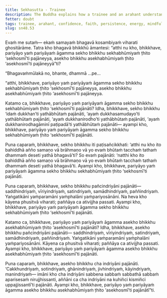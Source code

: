 ```yaml
---
title: Sekhasutta - Trainee
description: The Buddha explains how a trainee and an arahant understand their respective attainments.
fetter: doubt
tags: trainee, arahant, confidence, faith, persistence, energy, mindfulness, collectedness, concentration, six faculties, wisdom, sn, sn48
slug: sn48.53
---
```


Evaṁ me sutaṁ— ekaṁ samayaṁ bhagavā kosambiyaṁ viharati ghositārāme. Tatra kho bhagavā bhikkhū āmantesi: “atthi nu kho, bhikkhave, pariyāyo yaṁ pariyāyaṁ āgamma sekho bhikkhu sekhabhūmiyaṁ ṭhito ‘sekhosmī’ti pajāneyya, asekho bhikkhu asekhabhūmiyaṁ ṭhito ‘asekhosmī’ti pajāneyyā”ti?

“Bhagavaṁmūlakā no, bhante, dhammā …pe…

“atthi, bhikkhave, pariyāyo yaṁ pariyāyaṁ āgamma sekho bhikkhu sekhabhūmiyaṁ ṭhito ‘sekhosmī’ti pajāneyya, asekho bhikkhu asekhabhūmiyaṁ ṭhito ‘asekhosmī’ti pajāneyya.

Katamo ca, bhikkhave, pariyāyo yaṁ pariyāyaṁ āgamma sekho bhikkhu sekhabhūmiyaṁ ṭhito ‘sekhosmī’ti pajānāti? Idha, bhikkhave, sekho bhikkhu ‘idaṁ dukkhan’ti yathābhūtaṁ pajānāti, ‘ayaṁ dukkhasamudayo’ti yathābhūtaṁ pajānāti, ‘ayaṁ dukkhanirodho’ti yathābhūtaṁ pajānāti, ‘ayaṁ dukkhanirodhagāminī paṭipadā’ti yathābhūtaṁ pajānāti— ayampi kho, bhikkhave, pariyāyo yaṁ pariyāyaṁ āgamma sekho bhikkhu sekhabhūmiyaṁ ṭhito ‘sekhosmī’ti pajānāti.

Puna caparaṁ, bhikkhave, sekho bhikkhu iti paṭisañcikkhati: ‘atthi nu kho ito bahiddhā añño samaṇo vā brāhmaṇo vā yo evaṁ bhūtaṁ tacchaṁ tathaṁ dhammaṁ deseti yathā bhagavā’ti? So evaṁ pajānāti: ‘natthi kho ito bahiddhā añño samaṇo vā brāhmaṇo vā yo evaṁ bhūtaṁ tacchaṁ tathaṁ dhammaṁ deseti yathā bhagavā’ti. Ayampi kho, bhikkhave, pariyāyo yaṁ pariyāyaṁ āgamma sekho bhikkhu sekhabhūmiyaṁ ṭhito ‘sekhosmī’ti pajānāti.

Puna caparaṁ, bhikkhave, sekho bhikkhu pañcindriyāni pajānāti— saddhindriyaṁ, vīriyindriyaṁ, satindriyaṁ, samādhindriyaṁ, paññindriyaṁ. Yaṅgatikāni yaṁparamāni yaṁphalāni yaṁpariyosānāni. Na heva kho kāyena phusitvā viharati; paññāya ca ativijjha passati. Ayampi kho, bhikkhave, pariyāyo yaṁ pariyāyaṁ āgamma sekho bhikkhu sekhabhūmiyaṁ ṭhito ‘sekhosmī’ti pajānāti.

Katamo ca, bhikkhave, pariyāyo yaṁ pariyāyaṁ āgamma asekho bhikkhu asekhabhūmiyaṁ ṭhito ‘asekhosmī’ti pajānāti? Idha, bhikkhave, asekho bhikkhu pañcindriyāni pajānāti— saddhindriyaṁ, vīriyindriyaṁ, satindriyaṁ, samādhindriyaṁ, paññindriyaṁ. Yaṅgatikāni yaṁparamāni yaṁphalāni yaṁpariyosānāni. Kāyena ca phusitvā viharati; paññāya ca ativijjha passati. Ayampi kho, bhikkhave, pariyāyo yaṁ pariyāyaṁ āgamma asekho bhikkhu asekhabhūmiyaṁ ṭhito ‘asekhosmī’ti pajānāti.

Puna caparaṁ, bhikkhave, asekho bhikkhu cha indriyāni pajānāti. ‘Cakkhundriyaṁ, sotindriyaṁ, ghānindriyaṁ, jivhindriyaṁ, kāyindriyaṁ, manindriyaṁ— imāni kho cha indriyāni sabbena sabbaṁ sabbathā sabbaṁ aparisesaṁ nirujjhissanti, aññāni ca cha indriyāni na kuhiñci kismiñci uppajjissantī’ti pajānāti. Ayampi kho, bhikkhave, pariyāyo yaṁ pariyāyaṁ āgamma asekho bhikkhu asekhabhūmiyaṁ ṭhito ‘asekhosmī’ti pajānātī”ti.
